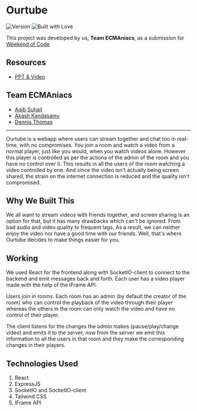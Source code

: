 # Ourtube
![Version](https://img.shields.io/badge/version-1.69-brightgreen.svg)
![Built with Love](https://img.shields.io/badge/built%20with-love-important.svg)

This project was developed by us, **Team ECMAniacs**, as a submission for [Weekend of Code](https://woc2k21.github.io/)

## Resources
- [PPT & Video](https://drive.google.com/drive/folders/1aS0KgTq3POjXm_beLDLxl32LeOfPOqr-)

## Team ECMAniacs
- [Aqib Suhail](https://github.com/geeqib23)
- [Akash Kandasamy](https://github.com/akash-kd)
- [Dennis Thomas](https://github.com/DNA5769)

---

Ourtube is a webapp where users can stream together and chat too in real-time, with no compromises. You join a room and watch a video from a normal player, just like you would, when you watch videos alone. However this player is controlled as per the actions of the admin of the room and you have no control over it. This results in all the users of the room watching a video controlled by one. And since the video isn't actually being screen shared, the strain on the internet connection is reduced and the quality isn't compromised.

## Why We Built This
We all want to stream videos with friends together, and screen sharing is an option for that, but it has many drawbacks which can't be ignored. From bad audio and video quality to frequent lags. As a result, we can neither enjoy the video nor have a good time with our friends. Well, that's where Ourtube decides to make things easier for you. ​

## Working
We used React for the frontend along with SocketIO-client to connect to the backend and emit messages back and forth. Each user has a video player made with the help of the IFrame API.​

Users join in rooms. Each room has an admin (by default the creator of the room) who can control the playback of the video through their player whereas the others in the room can only watch the video and have no control of their player.​

The client listens for the changes the admin makes (pause/play/change video) and emits it to the server, now from the server we emit this information to all the users in that room and they make the corresponding changes in their players.

## Technologies Used
1. React
2. ExpressJS
4. SocketIO and SocketIO-client
5. Tailwind CSS
6. IFrame API